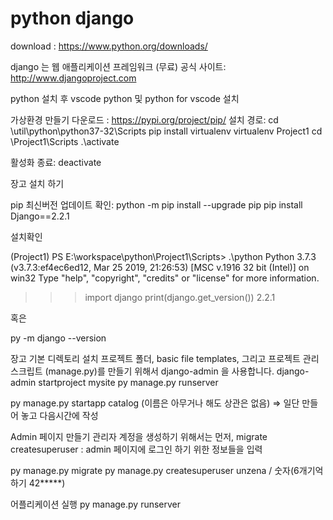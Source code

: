 # python django

download : https://www.python.org/downloads/

django 는 웹 애플리케이션 프레임워크 (무료)
공식 사이트: http://www.djangoproject.com

python 설치 후 vscode python 및  python for vscode 설치

가상환경 만들기
다운로드 : https://pypi.org/project/pip/
설치 경로: cd \util\python\python37-32\Scripts
pip install virtualenv
virtualenv Project1
cd \Project1\Scripts
.\activate

활성화 종료: deactivate 

장고 설치 하기 

pip 최신버전 업데이트 확인: python -m pip install --upgrade pip
pip install Django==2.2.1


설치확인

(Project1) PS E:\workspace\python\Project1\Scripts> .\python
Python 3.7.3 (v3.7.3:ef4ec6ed12, Mar 25 2019, 21:26:53) [MSC v.1916 32 bit (Intel)] on win32
Type "help", "copyright", "credits" or "license" for more information.
>>> import django
>>> print(django.get_version())
2.2.1

혹은 

py -m django --version

장고 기본 디렉토리 설치
프로젝트 폴더, basic file templates, 그리고 프로젝트 관리 스크립트 (manage.py)를 만들기 위해서 django-admin 을 사용합니다.
django-admin startproject mysite
py manage.py runserver 

py manage.py startapp catalog (이름은 아무거나 해도 상관은 없음) => 일단 만들어 놓고 다음시간에 작성

Admin 페이지 만들기
관리자 계정을 생성하기 위해서는 먼저, migrate
createsuperuser :  admin 페이지에 로그인 하기 위한 정보들을 입력

py manage.py migrate
py manage.py createsuperuser
unzena / 숫자(6개기억하기 42*****)

어플리케이션 실행 py manage.py runserver

